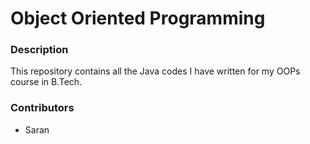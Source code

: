 # Object Oriented Programming

### Description 
This repository contains all the Java codes I have written for my OOPs course in B.Tech.

### Contributors
+ Saran